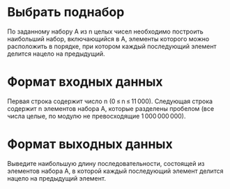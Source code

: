 # Выбрать поднабор
По заданному набору A из n целых чисел необходимо построить наибольший набор, включающийся в A, элементы которого можно расположить в порядке, при котором каждый последующий элемент делится нацело на предыдущий.

# Формат входных данных
Первая строка содержит число n (0 ≤ n ≤ 11 000). Следующая строка содержит n элементов набора A, которые разделены пробелом (все числа целые, по модулю не превосходящие 1 000 000 000).
# Формат выходных данных
Выведите наибольшую длину последовательности, состоящей из элементов набора A, в которой каждый последующий элемент делится нацело на предыдущий элемент.
